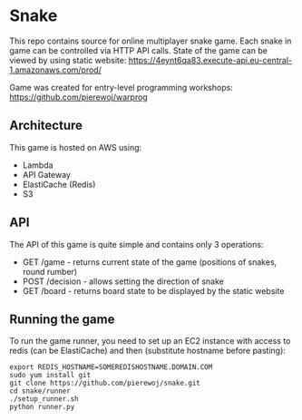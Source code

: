 # Snake
This repo contains source for online multiplayer snake game. Each snake in game can be controlled via HTTP API calls. State of the game can be viewed by using static website: https://4eynt6qa83.execute-api.eu-central-1.amazonaws.com/prod/

Game was created for entry-level programming workshops: https://github.com/pierewoj/warprog

## Architecture
This game is hosted on AWS using:
* Lambda
* API Gateway
* ElastiCache (Redis)
* S3

## API 
The API of this game is quite simple and contains only 3 operations:
- GET /game - returns current state of the game (positions of snakes, round rumber)
- POST /decision - allows setting the direction of snake
- GET /board - returns board state to be displayed by the static website

## Running the game
To run the game runner, you need to set up an EC2 instance with access to redis (can be ElastiCache) and then (substitute hostname before pasting):
```
export REDIS_HOSTNAME=SOMEREDISHOSTNAME.DOMAIN.COM
sudo yum install git
git clone https://github.com/pierewoj/snake.git
cd snake/runner
./setup_runner.sh
python runner.py
```
